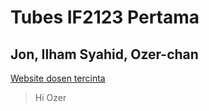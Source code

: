 # Tubes IF2123 Pertama
## Jon, Ilham Syahid, Ozer-chan
[Website dosen tercinta](http://informatika.stei.itb.ac.id/~rinaldi.munir/)
>Hi Ozer
